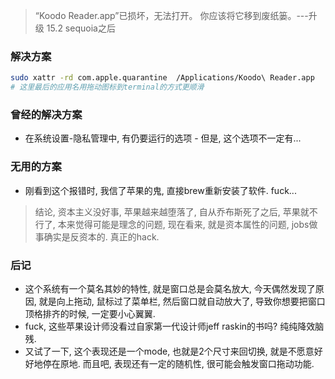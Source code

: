 > “Koodo Reader.app”已损坏，无法打开。 你应该将它移到废纸篓。---升级 15.2 sequoia之后

### 解决方案

```sh
sudo xattr -rd com.apple.quarantine  /Applications/Koodo\ Reader.app 
# 这里最后的应用名用拖动图标到terminal的方式更顺滑
```

### 曾经的解决方案

* 在系统设置-隐私管理中, 有仍要运行的选项 - 但是, 这个选项不一定有...

### 无用的方案

* 刚看到这个报错时, 我信了苹果的鬼, 直接brew重新安装了软件. fuck...



> 结论, 资本主义没好事, 苹果越来越堕落了, 自从乔布斯死了之后, 苹果就不行了, 本来觉得可能是理念的问题, 现在看来, 就是资本属性的问题, jobs做事确实是反资本的. 真正的hack.

### 后记

* 这个系统有一个莫名其妙的特性, 就是窗口总是会莫名放大, 今天偶然发现了原因, 就是向上拖动, 鼠标过了菜单栏, 然后窗口就自动放大了, 导致你想要把窗口顶格排齐的时候, 一定要小心翼翼.
* fuck, 这些苹果设计师没看过自家第一代设计师jeff raskin的书吗? 纯纯降效脑残.
* 又试了一下, 这个表现还是一个mode, 也就是2个尺寸来回切换, 就是不愿意好好地停在原地. 而且吧, 表现还有一定的随机性, 很可能会触发窗口拖动功能.

